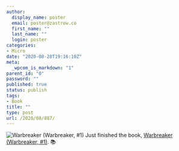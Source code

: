 ```yaml
---
author:
  display_name: poster
  email: poster@zastrow.co
  first_name: ""
  last_name: ""
  login: poster
categories:
- Micro
date: "2020-08-28T19:16:10Z"
meta:
  _wpcom_is_markdown: "1"
parent_id: "0"
password: ""
published: true
status: publish
tags:
- Book
title: ""
type: post
url: /2020/08/887/
---
```

<p><img src="/assets/2020/08/1268479._SY75_.jpg" alt="Warbreaker (Warbreaker, #1)" /> Just finished the book, <a href="https://www.goodreads.com/review/show/3520145691?utm_medium=api&amp;utm_source=rss">Warbreaker (Warbreaker, #1)</a>. 📚</p>
